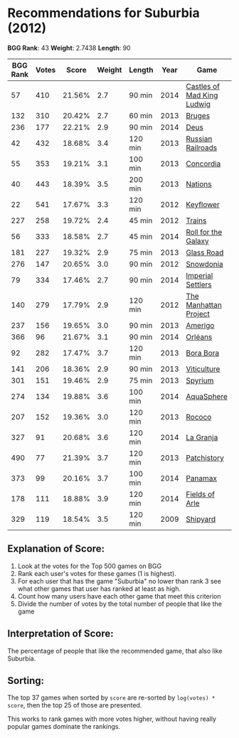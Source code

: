 # Recommendations for Suburbia (2012)

__BGG Rank__: 43
__Weight__: 2.7438
__Length__: 90

BGG Rank | Votes |  Score | Weight | Length | Year | Game
---------|-------|--------|--------|--------|------|-----
      57 |   410 | 21.56% |    2.7 |  90 min | 2014 | [Castles of Mad King Ludwig](https://boardgamegeek.com/boardgame/155426)
     132 |   310 | 20.42% |    2.7 |  60 min | 2013 | [Bruges](https://boardgamegeek.com/boardgame/136888)
     236 |   177 | 22.21% |    2.9 |  90 min | 2014 | [Deus](https://boardgamegeek.com/boardgame/162082)
      42 |   432 | 18.68% |    3.4 | 120 min | 2013 | [Russian Railroads](https://boardgamegeek.com/boardgame/144733)
      55 |   353 | 19.21% |    3.1 | 100 min | 2013 | [Concordia](https://boardgamegeek.com/boardgame/124361)
      40 |   443 | 18.39% |    3.5 | 200 min | 2013 | [Nations](https://boardgamegeek.com/boardgame/126042)
      22 |   541 | 17.67% |    3.3 | 120 min | 2012 | [Keyflower](https://boardgamegeek.com/boardgame/122515)
     227 |   258 | 19.72% |    2.4 |  45 min | 2012 | [Trains](https://boardgamegeek.com/boardgame/121408)
      56 |   333 | 18.58% |    2.7 |  45 min | 2014 | [Roll for the Galaxy](https://boardgamegeek.com/boardgame/132531)
     181 |   227 | 19.32% |    2.9 |  75 min | 2013 | [Glass Road](https://boardgamegeek.com/boardgame/143693)
     276 |   147 | 20.65% |    3.0 |  90 min | 2012 | [Snowdonia](https://boardgamegeek.com/boardgame/119432)
      79 |   334 | 17.46% |    2.7 |  90 min | 2014 | [Imperial Settlers](https://boardgamegeek.com/boardgame/154203)
     140 |   279 | 17.79% |    2.9 | 120 min | 2012 | [The Manhattan Project](https://boardgamegeek.com/boardgame/63628)
     237 |   156 | 19.65% |    3.0 |  90 min | 2013 | [Amerigo](https://boardgamegeek.com/boardgame/137408)
     366 |    96 | 21.67% |    3.1 |  90 min | 2014 | [Orléans](https://boardgamegeek.com/boardgame/164928)
      92 |   282 | 17.47% |    3.7 | 120 min | 2013 | [Bora Bora](https://boardgamegeek.com/boardgame/127060)
     141 |   206 | 18.36% |    2.9 |  90 min | 2013 | [Viticulture](https://boardgamegeek.com/boardgame/128621)
     301 |   151 | 19.46% |    2.9 |  75 min | 2013 | [Spyrium](https://boardgamegeek.com/boardgame/137269)
     274 |   134 | 19.88% |    3.6 | 100 min | 2014 | [AquaSphere](https://boardgamegeek.com/boardgame/159508)
     207 |   152 | 19.36% |    3.0 | 120 min | 2013 | [Rococo](https://boardgamegeek.com/boardgame/144344)
     327 |    91 | 20.68% |    3.6 | 120 min | 2014 | [La Granja](https://boardgamegeek.com/boardgame/146886)
     490 |    77 | 21.39% |    3.7 | 120 min | 2013 | [Patchistory](https://boardgamegeek.com/boardgame/144041)
     373 |    99 | 20.16% |    3.7 | 100 min | 2014 | [Panamax](https://boardgamegeek.com/boardgame/131287)
     178 |   111 | 18.88% |    3.9 | 120 min | 2014 | [Fields of Arle](https://boardgamegeek.com/boardgame/159675)
     329 |   119 | 18.54% |    3.5 | 120 min | 2009 | [Shipyard](https://boardgamegeek.com/boardgame/55600)

## Explanation of Score: ##

1. Look at the votes for the Top 500 games on BGG
2. Rank each user's votes for these games (1 is highest).
3. For each user that has the game "Suburbia" no lower than rank 3 see what other games that user has ranked at least as high.
4. Count how many users have each other game that meet this criterion
5. Divide the number of votes by the total number of people that like the game

## Interpretation of Score: ##

The percentage of people that like the recommended game, that also like Suburbia.

## Sorting: ##

The top 37 games when sorted by `score` are re-sorted by `log(votes) * score`, then the top 25 of those are presented.

This works to rank games with more votes higher, without having really popular games dominate the rankings.
